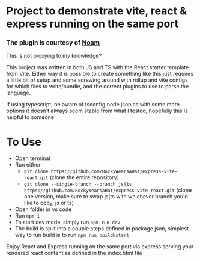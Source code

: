 # Project to demonstrate vite, react & express running on the same port

### The plugin is courtesy of [Noam](https://noam.hashnode.dev/using-vite-to-serve-and-hot-reload-react-app-express-api-together)

This is not proxying to my knowledge?

This project was written in both JS and TS with the React starter template from Vite. Either way it is possible to create something like this just requires a little bit of setup and some screwing around with rollup and vite configs for which files to write/bundle, and the correct plugins to use to parse the language.

If using typescript, be aware of tsconfig.node.json as with some more options it doesn't always seem stable from what I tested, hopefully this is helpful to someone

# To Use

- Open terminal
- Run either
  - `git clone https://github.com/RockyWearsAHat/express-vite-react.git` (clone the entire repository)
  - `git clone --single-branch --branch js|ts https://github.com/RockyWearsAHat/express-vite-react.git` (clone one version, make sure to swap js|ts with whichever branch you'd like to copy, js or ts)
- Open folder in vs code
- Run `npm i`
- To start dev mode, simply run `npm run dev`
- The build is split into a couple steps defined in package.json, simplest way to run build is to run `npm run buildNstart`

Enjoy React and Express running on the same port via express serving your rendered react content as defined in the index.html file
